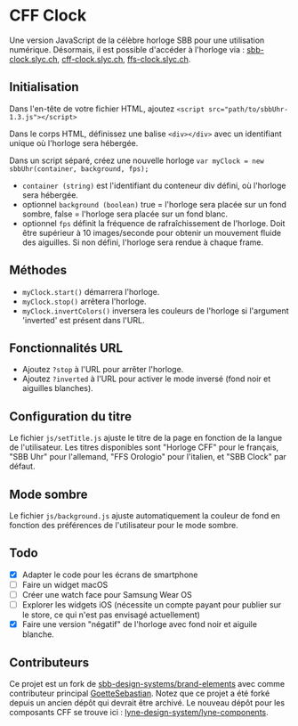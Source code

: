 # CFF Clock

Une version JavaScript de la célèbre horloge SBB pour une utilisation numérique. Désormais, il est possible d'accéder à l'horloge via : [sbb-clock.slyc.ch](http://sbb-clock.slyc.ch), [cff-clock.slyc.ch](http://cff-clock.slyc.ch), [ffs-clock.slyc.ch](http://ffs-clock.slyc.ch).

## Initialisation

Dans l'en-tête de votre fichier HTML, ajoutez `<script src="path/to/sbbUhr-1.3.js"></script>`

Dans le corps HTML, définissez une balise `<div></div>` avec un identifiant unique où l'horloge sera hébergée.

Dans un script séparé, créez une nouvelle horloge `var myClock = new sbbUhr(container, background, fps);`

- `container (string)` est l'identifiant du conteneur div défini, où l'horloge sera hébergée.
- optionnel `background (boolean)` true = l'horloge sera placée sur un fond sombre, false = l'horloge sera placée sur un fond blanc.
- optionnel `fps` définit la fréquence de rafraîchissement de l'horloge. Doit être supérieur à 10 images/seconde pour obtenir un mouvement fluide des aiguilles. Si non défini, l'horloge sera rendue à chaque frame.

## Méthodes

- `myClock.start()` démarrera l'horloge.
- `myClock.stop()` arrêtera l'horloge.
- `myClock.invertColors()` inversera les couleurs de l'horloge si l'argument 'inverted' est présent dans l'URL.

## Fonctionnalités URL

- Ajoutez `?stop` à l'URL pour arrêter l'horloge.
- Ajoutez `?inverted` à l'URL pour activer le mode inversé (fond noir et aiguilles blanches).

## Configuration du titre

Le fichier `js/setTitle.js` ajuste le titre de la page en fonction de la langue de l'utilisateur. Les titres disponibles sont "Horloge CFF" pour le français, "SBB Uhr" pour l'allemand, "FFS Orologio" pour l'italien, et "SBB Clock" par défaut.

## Mode sombre

Le fichier `js/background.js` ajuste automatiquement la couleur de fond en fonction des préférences de l'utilisateur pour le mode sombre.

## Todo

- [x] Adapter le code pour les écrans de smartphone
- [ ] Faire un widget macOS
- [ ] Créer une watch face pour Samsung Wear OS
- [ ] Explorer les widgets iOS (nécessite un compte payant pour publier sur le store, ce qui n'est pas envisagé actuellement)
- [x] Faire une version "négatif" de l'horloge avec fond noir et aiguile blanche.

## Contributeurs

Ce projet est un fork de [sbb-design-systems/brand-elements](https://github.com/sbb-design-systems/brand-elements) avec comme contributeur principal [GoetteSebastian](https://github.com/GoetteSebastian). Notez que ce projet a été forké depuis un ancien dépôt qui devrait être archivé. Le nouveau dépôt pour les composants CFF se trouve ici : [lyne-design-system/lyne-components](https://github.com/lyne-design-system/lyne-components).